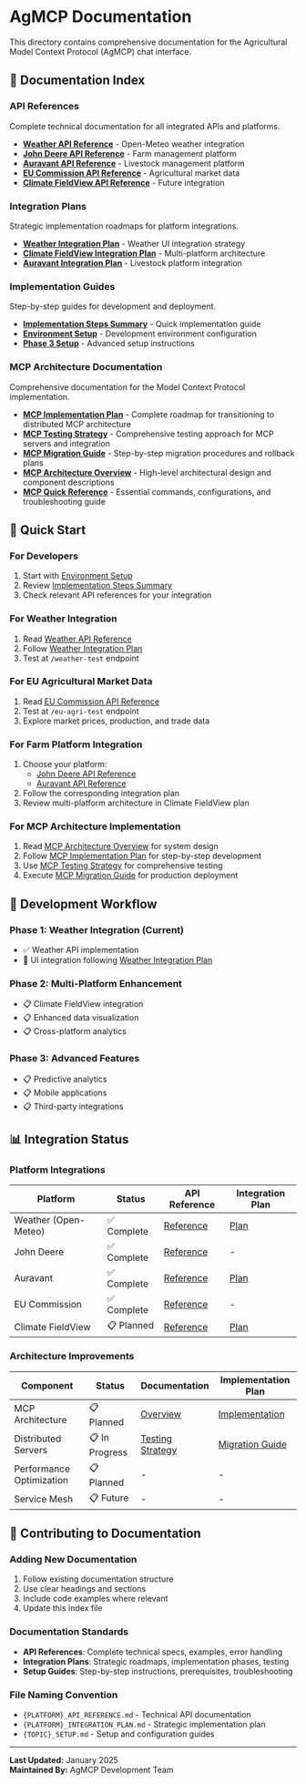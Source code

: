 # AgMCP Documentation

This directory contains comprehensive documentation for the Agricultural Model Context Protocol (AgMCP) chat interface.

## 📖 Documentation Index

### API References
Complete technical documentation for all integrated APIs and platforms.

- **[Weather API Reference](./WEATHER_API_REFERENCE.md)** - Open-Meteo weather integration
- **[John Deere API Reference](./JOHN_DEERE_API_REFERENCE.md)** - Farm management platform
- **[Auravant API Reference](./AURAVANT_API_REFERENCE.md)** - Livestock management platform
- **[EU Commission API Reference](./EU_COMMISSION_API_REFERENCE.md)** - Agricultural market data
- **[Climate FieldView API Reference](./CLIMATE_FIELDVIEW_API_REFERENCE.md)** - Future integration

### Integration Plans
Strategic implementation roadmaps for platform integrations.

- **[Weather Integration Plan](./WEATHER_INTEGRATION_PLAN.md)** - Weather UI integration strategy
- **[Climate FieldView Integration Plan](./CLIMATE_FIELDVIEW_INTEGRATION_PLAN.md)** - Multi-platform architecture
- **[Auravant Integration Plan](./AURAVANT_INTEGRATION_PLAN.md)** - Livestock platform integration

### Implementation Guides
Step-by-step guides for development and deployment.

- **[Implementation Steps Summary](./IMPLEMENTATION_STEPS_SUMMARY.md)** - Quick implementation guide
- **[Environment Setup](./ENVIRONMENT_SETUP.md)** - Development environment configuration
- **[Phase 3 Setup](./PHASE3_SETUP.md)** - Advanced setup instructions

### MCP Architecture Documentation
Comprehensive documentation for the Model Context Protocol implementation.

- **[MCP Implementation Plan](./MCP_IMPLEMENTATION_PLAN.md)** - Complete roadmap for transitioning to distributed MCP architecture
- **[MCP Testing Strategy](./MCP_TESTING_STRATEGY.md)** - Comprehensive testing approach for MCP servers and integration
- **[MCP Migration Guide](./MCP_MIGRATION_GUIDE.md)** - Step-by-step migration procedures and rollback plans
- **[MCP Architecture Overview](./MCP_ARCHITECTURE_OVERVIEW.md)** - High-level architectural design and component descriptions
- **[MCP Quick Reference](./MCP_QUICK_REFERENCE.md)** - Essential commands, configurations, and troubleshooting guide

## 🚀 Quick Start

### For Developers
1. Start with [Environment Setup](./ENVIRONMENT_SETUP.md)
2. Review [Implementation Steps Summary](./IMPLEMENTATION_STEPS_SUMMARY.md)
3. Check relevant API references for your integration

### For Weather Integration
1. Read [Weather API Reference](./WEATHER_API_REFERENCE.md)
2. Follow [Weather Integration Plan](./WEATHER_INTEGRATION_PLAN.md)
3. Test at `/weather-test` endpoint

### For EU Agricultural Market Data
1. Read [EU Commission API Reference](./EU_COMMISSION_API_REFERENCE.md)
2. Test at `/eu-agri-test` endpoint
3. Explore market prices, production, and trade data

### For Farm Platform Integration
1. Choose your platform:
   - [John Deere API Reference](./JOHN_DEERE_API_REFERENCE.md)
   - [Auravant API Reference](./AURAVANT_API_REFERENCE.md)
2. Follow the corresponding integration plan
3. Review multi-platform architecture in Climate FieldView plan

### For MCP Architecture Implementation
1. Read [MCP Architecture Overview](./MCP_ARCHITECTURE_OVERVIEW.md) for system design
2. Follow [MCP Implementation Plan](./MCP_IMPLEMENTATION_PLAN.md) for step-by-step development
3. Use [MCP Testing Strategy](./MCP_TESTING_STRATEGY.md) for comprehensive testing
4. Execute [MCP Migration Guide](./MCP_MIGRATION_GUIDE.md) for production deployment

## 🔧 Development Workflow

### Phase 1: Weather Integration (Current)
- ✅ Weather API implementation
- 🚧 UI integration following [Weather Integration Plan](./WEATHER_INTEGRATION_PLAN.md)

### Phase 2: Multi-Platform Enhancement
- 📋 Climate FieldView integration
- 📋 Enhanced data visualization
- 📋 Cross-platform analytics

### Phase 3: Advanced Features
- 📋 Predictive analytics
- 📋 Mobile applications
- 📋 Third-party integrations

## 📊 Integration Status

### Platform Integrations
| Platform | Status | API Reference | Integration Plan |
|----------|--------|---------------|------------------|
| Weather (Open-Meteo) | ✅ Complete | [Reference](./WEATHER_API_REFERENCE.md) | [Plan](./WEATHER_INTEGRATION_PLAN.md) |
| John Deere | ✅ Complete | [Reference](./JOHN_DEERE_API_REFERENCE.md) | - |
| Auravant | ✅ Complete | [Reference](./AURAVANT_API_REFERENCE.md) | [Plan](./AURAVANT_INTEGRATION_PLAN.md) |
| EU Commission | ✅ Complete | [Reference](./EU_COMMISSION_API_REFERENCE.md) | - |
| Climate FieldView | 📋 Planned | [Reference](./CLIMATE_FIELDVIEW_API_REFERENCE.md) | [Plan](./CLIMATE_FIELDVIEW_INTEGRATION_PLAN.md) |

### Architecture Improvements
| Component | Status | Documentation | Implementation Plan |
|-----------|--------|---------------|-------------------|
| MCP Architecture | 📋 Planned | [Overview](./MCP_ARCHITECTURE_OVERVIEW.md) | [Implementation](./MCP_IMPLEMENTATION_PLAN.md) |
| Distributed Servers | 📋 In Progress | [Testing Strategy](./MCP_TESTING_STRATEGY.md) | [Migration Guide](./MCP_MIGRATION_GUIDE.md) |
| Performance Optimization | 📋 Planned | - | - |
| Service Mesh | 📋 Future | - | - |

## 🤝 Contributing to Documentation

### Adding New Documentation
1. Follow existing documentation structure
2. Use clear headings and sections
3. Include code examples where relevant
4. Update this index file

### Documentation Standards
- **API References**: Complete technical specs, examples, error handling
- **Integration Plans**: Strategic roadmaps, implementation phases, testing
- **Setup Guides**: Step-by-step instructions, prerequisites, troubleshooting

### File Naming Convention
- `{PLATFORM}_API_REFERENCE.md` - Technical API documentation
- `{PLATFORM}_INTEGRATION_PLAN.md` - Strategic implementation plan
- `{TOPIC}_SETUP.md` - Setup and configuration guides

---

**Last Updated:** January 2025  
**Maintained By:** AgMCP Development Team
